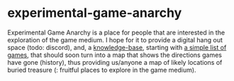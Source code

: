 # experimental-game-anarchy

Experimental Game Anarchy is a place for people that are interested in the exploration of the game medium. I hope for it to provide a digital hang out space (todo: discord), and, a [knowledge-base](https://github.com/Rahil627/experimental-game-anarchy/wiki), starting with [a simple list of games](https://github.com/Rahil627/experimental-game-anarchy/wiki/list), that should soon turn into a map that shows the directions games have gone (history), thus providing us/anyone a map of likely locations of buried treasure (: fruitful places to explore in the game medium).
